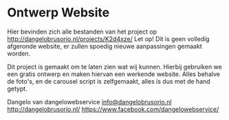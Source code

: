 # Ontwerp Website

Hier bevinden zich alle bestanden van het project op http://dangelobrusorio.nl/projects/K2d4xze/
Let op! Dit is geen volledig afgeronde website, er zullen spoedig nieuwe aanpassingen gemaakt worden.

Dit project is gemaakt om te laten zien wat wij kunnen. Hierbij gebruiken we een gratis ontwerp en maken hiervan een werkende website. Alles behalve de foto's, en de carousel script is zelfgemaakt, alles is dus met de hand getypt.

Dangelo van dangelowebservice
info@dangelobrusorio.nl
http://dangelobrusorio.nl/
https://www.facebook.com/dangelowebservice/
